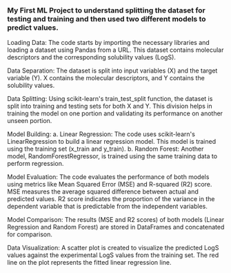 
### My First ML Project to understand splitting the dataset for testing and training and then used two different models to predict values.

Loading Data: The code starts by importing the necessary libraries and loading a dataset using Pandas from a URL. This dataset contains molecular descriptors and the corresponding solubility values (LogS).

Data Separation: The dataset is split into input variables (X) and the target variable (Y). X contains the molecular descriptors, and Y contains the solubility values.

Data Splitting: Using scikit-learn's train_test_split function, the dataset is split into training and testing sets for both X and Y. This division helps in training the model on one portion and validating its performance on another unseen portion.

Model Building:
a. Linear Regression: The code uses scikit-learn's LinearRegression to build a linear regression model. This model is trained using the training set (x_train and y_train).
b. Random Forest: Another model, RandomForestRegressor, is trained using the same training data to perform regression.

Model Evaluation: The code evaluates the performance of both models using metrics like Mean Squared Error (MSE) and R-squared (R2) score. MSE measures the average squared difference between actual and predicted values. R2 score indicates the proportion of the variance in the dependent variable that is predictable from the independent variables.

Model Comparison: The results (MSE and R2 scores) of both models (Linear Regression and Random Forest) are stored in DataFrames and concatenated for comparison.

Data Visualization: A scatter plot is created to visualize the predicted LogS values against the experimental LogS values from the training set. The red line on the plot represents the fitted linear regression line.
